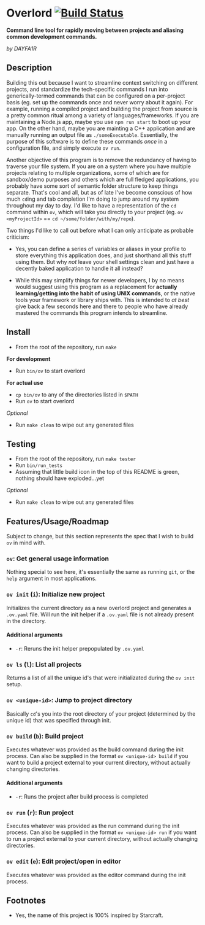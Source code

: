 # Overlord [![Build Status](https://travis-ci.org/DAYFA1R/overlord.svg?branch=master)](https://travis-ci.org/DAYFA1R/overlord)
**Command line tool for rapidly moving between projects and aliasing common development commands.**

*by DAYFA1R*

## Description
Building this out because I want to streamline context switching on different projects, and standardize the tech-specific commands I run into generically-termed commands that can be configured on a per-project basis (eg. set up the commands once and never worry about it again). For example, running a compiled project and building the project from source is a pretty common ritual among a variety of languages/frameworks. If you are maintaining a Node.js app, maybe you use `npm run start` to boot up your app. On the other hand, maybe you are mainting a C++ application and are manually running an output file as `./someExecutable`. Essentially, the purpose of this software is to define these commands *once* in a configuration file, and simply execute `ov run`.

Another objective of this program is to remove the redundancy of having to traverse your file system. If you are on a system where you have multiple projects relating to multiple organizations, some of which are for sandbox/demo purposes and others which are full fledged applications, you probably have some sort of semantic folder structure to keep things separate. That's cool and all, but as of late I've become conscious of how much `cd`ing and tab completion I'm doing to jump around my system throughout my day to day. I'd like to have a representation of the `cd` command within `ov`, which will take you directly to your project (eg. `ov <myProjectId>` == `cd ~/some/folder/with/my/repo`).

Two things I'd like to call out before what I can only anticipate as probable criticism:

*	Yes, you can define a series of variables or aliases in your profile to store everything this application does, and just shorthand all this stuff using them. But why *not* leave your shell settings clean and just have a decently baked application to handle it all instead?

*	While this may simplify things for newer developers, I by no means would suggest using this program as a replacement for **actually learning/getting into the habit of using UNIX commands**, or the native tools your framework or library ships with. This is intended to *at best* give back a few seconds here and there to people who have already mastered the commands this program intends to streamline.

## Install
- From the root of the repository, run `make`

**For development**
- Run `bin/ov` to start overlord

**For actual use**
- `cp bin/ov` to any of the directories listed in `$PATH`
- Run `ov` to start overlord

*Optional*
- Run `make clean` to wipe out any generated files

## Testing
- From the root of the repository, run `make tester`
- Run `bin/run_tests`
- Assuming that little build icon in the top of this README is green, nothing should have exploded...yet

*Optional*
- Run `make clean` to wipe out any generated files

## Features/Usage/Roadmap
Subject to change, but this section represents the spec that I wish to build `ov` in mind with.

### `ov`: Get general usage information
Nothing special to see here, it's essentially the same as running `git`, or the `help` argument in most applications.

### `ov init` (`i`): Initialize new project
Initializes the current directory as a new overlord project and generates a `.ov.yaml` file. Will run the init helper if a `.ov.yaml` file is not already present in the directory.

#### Additional arguments
*	`-r`: Reruns the init helper prepopulated by `.ov.yaml`


### `ov ls` (`l`): List all projects
Returns a list of all the unique id's that were initializated during the `ov init` setup.

### `ov <unique-id>`: Jump to project directory
Basically `cd`'s you into the root directory of your project (determined by the unique id) that was specified through init.

### `ov build` (`b`): Build project
Executes whatever was provided as the build command during the init process. Can also be supplied in the format `ov <unique-id> build` if you want to build a project external to your current directory, without actually changing directories.

#### Additional arguments
*	`-r`: Runs the project after build process is completed

### `ov run` (`r`): Run project
Executes whatever was provided as the run command during the init process. Can also be supplied in the format `ov <unique-id> run` if you want to run a project external to your current directory, without actually changing directories.

### `ov edit` (`e`): Edit project/open in editor
Executes whatever was provided as the editor command during the init process.

## Footnotes
*	Yes, the name of this project is 100% inspired by Starcraft.